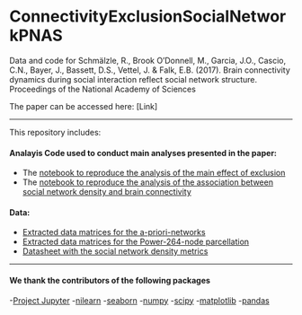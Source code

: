 # ConnectivityExclusionSocialNetworkPNAS
Data and code for 
Schmälzle, R., Brook O’Donnell, M., Garcia, J.O., Cascio, C.N., Bayer, J., Bassett, D.S., Vettel, J. & Falk, E.B. (2017). Brain connectivity dynamics during social interaction reflect social network structure. Proceedings of the National Academy of Sciences

The paper can be accessed here: [Link]

***

This repository includes:
#### Analayis Code used to conduct main analyses presented in the paper:
* The [notebook to reproduce the analysis of the main effect of exclusion](https://github.com/nomcomm/ConnectivityExclusionSocialNetworkPNAS/blob/master/notebooks/03_main_analysis/Schmaelzle_ConnectivitySociaExclusion.ipynb)
* The [notebook to reproduce the analysis of the association between social network density and brain connectivity](https://github.com/nomcomm/ConnectivityExclusionSocialNetworkPNAS/blob/master/notebooks/03_main_analysis/Schmaelzle_ConnectivityDensity.ipynb)

#### Data:
* [Extracted data matrices for the a-priori-networks](https://github.com/nomcomm/ConnectivityExclusionSocialNetworkPNAS/blob/master/data/clean_ts)
* [Extracted data matrices for the Power-264-node parcellation](https://github.com/nomcomm/ConnectivityExclusionSocialNetworkPNAS/blob/master/data/clean_ts_264)
* [Datasheet with the social network density metrics](https://github.com/nomcomm/ConnectivityExclusionSocialNetworkPNAS/blob/master/data/datasheets/pID_social_networks.csv)

***

#### We thank the contributors of the following packages
-[Project Jupyter](https://github.com/jupyter)
-[nilearn](https://github.com/nilearn)
-[seaborn](http://seaborn.pydata.org/)
-[numpy](http://www.numpy.org/)
-[scipy](http://www.scipy.org/)
-[matplotlib](http://matplotlib.org/)
-[pandas](http://pandas.pydata.org/)
